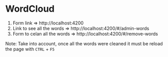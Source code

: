 # WordCloud

1. Form link => http://localhost:4200
2. Link to see all the words => http://localhost:4200/#/admin-words
3. Form to celan all the words => http://localhost:4200/#/remove-words

Note: Take into account, once all the words were cleaned it must be reload the page with `CTRL` + `F5`